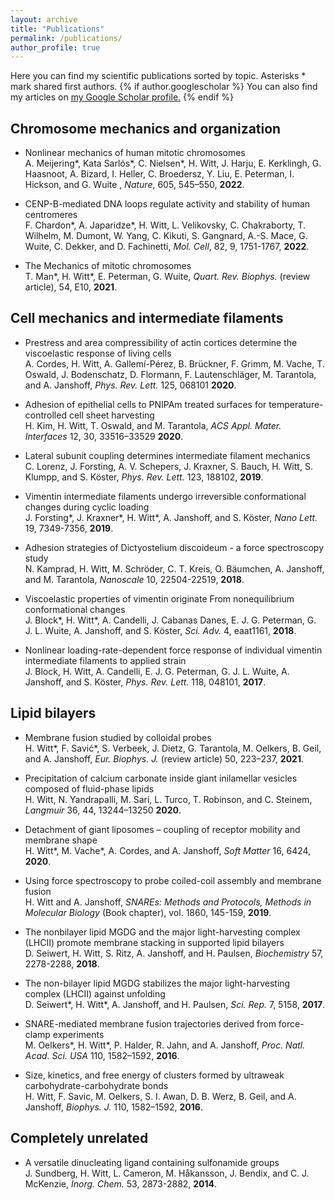 ```yaml
---
layout: archive
title: "Publications"
permalink: /publications/
author_profile: true
---
```


Here you can find my scientific publications sorted by topic. Asterisks \* mark shared first authors. {% if author.googlescholar %}
  You can also find my articles on <u><a href="{{author.googlescholar}}">my Google Scholar profile</a>.</u>
{% endif %}


## Chromosome mechanics and organization

- Nonlinear mechanics of human mitotic chromosomes  
A. Meijering\*, Kata Sarlós\*, C. Nielsen\*, H. Witt, J. Harju, E. Kerklingh, G. Haasnoot, A. Bizard, I. Heller, C. Broedersz, Y. Liu, E. Peterman, I. Hickson, and G. Wuite , *Nature*, 605, 545–550, **2022**.

- CENP-B-mediated DNA loops regulate activity and stability of human centromeres  
F. Chardon\*, A. Japaridze\*, H. Witt, L. Velikovsky, C. Chakraborty, T. Wilhelm, M. Dumont, W. Yang, C. Kikuti, S. Gangnard, A.-S. Mace, G. Wuite, C. Dekker, and D. Fachinetti, *Mol. Cell*, 82, 9, 1751-1767, **2022**.

- The Mechanics of mitotic chromosomes  
T. Man\*, H. Witt\*, E. Peterman, G. Wuite, *Quart. Rev. Biophys.* (review article), 54, E10, **2021**.  

## Cell mechanics and intermediate filaments

- Prestress and area compressibility of actin cortices determine the viscoelastic response of living cells  
A. Cordes, H. Witt, A. Gallemí-Pérez, B. Brückner, F. Grimm, M. Vache, T. Oswald, J. Bodenschatz, D. Flormann, F. Lautenschläger, M. Tarantola, and A. Janshoff, *Phys. Rev. Lett.* 125, 068101 **2020**.  

- Adhesion of epithelial cells to PNIPAm treated surfaces for temperature-controlled cell sheet harvesting  
H. Kim, H. Witt, T. Oswald, and M. Tarantola, *ACS Appl. Mater. Interfaces* 12, 30, 33516–33529 **2020**.  

- Lateral subunit coupling determines intermediate filament mechanics  
C. Lorenz, J. Forsting, A. V. Schepers, J. Kraxner, S. Bauch, H. Witt, S. Klumpp, and S. Köster, *Phys. Rev. Lett.* 123, 188102, **2019**.  

- Vimentin intermediate filaments undergo irreversible conformational changes during cyclic loading  
J. Forsting\*, J. Kraxner\*, H. Witt\*, A. Janshoff, and S. Köster, *Nano Lett.* 19, 7349-7356, **2019**.

- Adhesion strategies of Dictyostelium discoideum - a force spectroscopy study  
N. Kamprad, H. Witt, M. Schröder, C. T. Kreis, O. Bäumchen, A. Janshoff, and M. Tarantola, *Nanoscale* 10, 22504-22519, **2018**.

- Viscoelastic properties of vimentin originate From nonequilibrium conformational changes  
J. Block\*, H. Witt\*, A. Candelli, J. Cabanas Danes, E. J. G. Peterman, G. J. L. Wuite, A. Janshoff, and S. Köster, *Sci. Adv.* 4, eaat1161, **2018**.

- Nonlinear loading-rate-dependent force response of individual vimentin intermediate filaments to applied strain  
J. Block, H. Witt, A. Candelli, E. J. G. Peterman, G. J. L. Wuite, A. Janshoff, and S. Köster, *Phys. Rev. Lett.* 118, 048101, **2017**.  

## Lipid bilayers

- Membrane fusion studied by colloidal probes  
H. Witt\*, F. Savić\*, S. Verbeek, J. Dietz, G. Tarantola, M. Oelkers, B. Geil, and A. Janshoff, *Eur. Biophys. J.* (review article) 50, 223–237, **2021**.
 
- Precipitation of calcium carbonate inside giant inilamellar vesicles composed of fluid-phase lipids  
H. Witt, N. Yandrapalli, M. Sari, L. Turco, T. Robinson, and C. Steinem, *Langmuir* 36, 44, 13244–13250 **2020**.  

- Detachment of giant liposomes – coupling of receptor mobility and membrane shape  
H. Witt\*, M. Vache\*, A. Cordes, and A. Janshoff, *Soft Matter* 16, 6424, **2020**.  

- Using force spectroscopy to probe coiled-coil assembly and membrane fusion  
H. Witt and A. Janshoff, *SNAREs: Methods and Protocols, Methods in Molecular Biology* (Book chapter), vol. 1860, 145-159, **2019**.

- The nonbilayer lipid MGDG and the major light-harvesting complex (LHCII) promote membrane stacking in supported lipid bilayers  
D. Seiwert, H. Witt, S. Ritz, A. Janshoff, and H. Paulsen, *Biochemistry* 57, 2278-2288, **2018**.

- The non-bilayer lipid MGDG stabilizes the major light-harvesting complex (LHCII) against unfolding  
D. Seiwert\*, H. Witt\*, A. Janshoff, and H. Paulsen, *Sci. Rep.* 7, 5158, **2017**.  

- SNARE-mediated membrane fusion trajectories derived from force-clamp experiments  
M. Oelkers\*, H. Witt\*, P. Halder, R. Jahn, and A. Janshoff, *Proc. Natl. Acad. Sci. USA* 110, 1582–1592, **2016**.  

- Size, kinetics, and free energy of clusters formed by ultraweak carbohydrate-carbohydrate bonds  
H. Witt, F. Savic, M. Oelkers, S. I. Awan, D. B. Werz, B. Geil, and A. Janshoff, *Biophys. J.* 110, 1582–1592, **2016**.  

## Completely unrelated

- A versatile dinucleating ligand containing sulfonamide groups  
J. Sundberg, H. Witt, L. Cameron, M. Håkansson, J. Bendix, and C. J. McKenzie, *Inorg. Chem.* 53, 2873-2882, **2014**.


